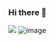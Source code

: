 ### Hi there 👋
![](https://visitor-badge.glitch.me/badge?page_id=CasterWx.readme)
![image](https://github.com/UzJu/UzJuAuToExP/blob/master/images/1install.sh.png)
<!--
**UzJu/UzJu** is a ✨ _special_ ✨ repository because its `README.md` (this file) appears on your GitHub profile.

Here are some ideas to get you started:

- 🔭 I’m currently working on ...
- 🌱 I’m currently learning ...
- 👯 I’m looking to collaborate on ...
- 🤔 I’m looking for help with ...
- 💬 Ask me about ...
- 📫 How to reach me: ...
- 😄 Pronouns: ...
- ⚡ Fun fact: ...
-->
